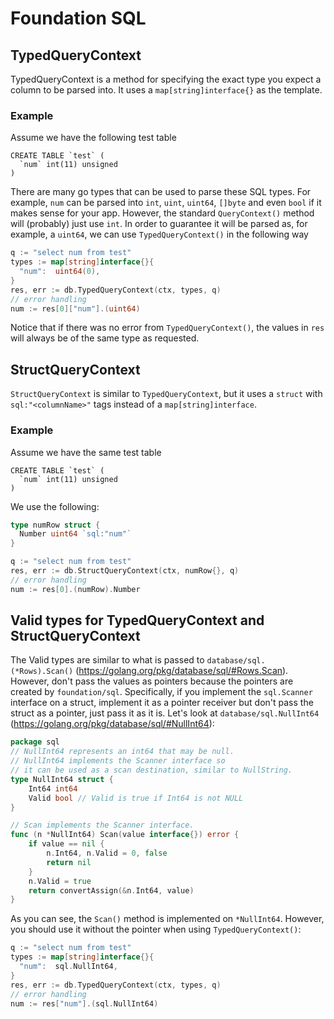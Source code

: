 # Foundation SQL

## TypedQueryContext 

TypedQueryContext is a method for specifying the exact type you expect a column to be parsed into. 
It uses a `map[string]interface{}` as the template.  

### Example

Assume we have the following test table

```mysql
CREATE TABLE `test` (
  `num` int(11) unsigned
)
```

There are many go types that can be used to parse these SQL types.
For example, `num` can be parsed into `int`, `uint`, `uint64`, `[]byte` and even `bool` if it makes sense for your app.
However, the standard `QueryContext()` method will (probably) just use `int`. In order to guarantee it will be parsed as,
for example, a `uint64`, we can use `TypedQueryContext()` in the following way   

```go
q := "select num from test"
types := map[string]interface{}{
  "num":  uint64(0),
}
res, err := db.TypedQueryContext(ctx, types, q)
// error handling
num := res[0]["num"].(uint64)
```

Notice that if there was no error from `TypedQueryContext()`, 
the values in `res` will always be of the same type as requested.

## StructQueryContext

`StructQueryContext` is similar to `TypedQueryContext`, but it uses a `struct` with `sql:"<columnName>"` tags instead of a `map[string]interface`.

### Example 

Assume we have the same test table

```mysql
CREATE TABLE `test` (
  `num` int(11) unsigned
)
```

We use the following:

```go
type numRow struct {
  Number uint64 `sql:"num"`
}

q := "select num from test"
res, err := db.StructQueryContext(ctx, numRow{}, q)
// error handling
num := res[0].(numRow).Number
```

## Valid types for TypedQueryContext and StructQueryContext

The Valid types are similar to what is passed to `database/sql.(*Rows).Scan()` (https://golang.org/pkg/database/sql/#Rows.Scan).
However, don't pass the values as pointers because the pointers are created by `foundation/sql`. Specifically, if you
implement the `sql.Scanner` interface on a struct, implement it as a pointer receiver but don't pass the struct as a
pointer, just pass it as it is. Let's look at `database/sql.NullInt64` (https://golang.org/pkg/database/sql/#NullInt64):

```go
package sql
// NullInt64 represents an int64 that may be null.
// NullInt64 implements the Scanner interface so
// it can be used as a scan destination, similar to NullString.
type NullInt64 struct {
	Int64 int64
	Valid bool // Valid is true if Int64 is not NULL
}

// Scan implements the Scanner interface.
func (n *NullInt64) Scan(value interface{}) error {
	if value == nil {
		n.Int64, n.Valid = 0, false
		return nil
	}
	n.Valid = true
	return convertAssign(&n.Int64, value)
}
``` 

As you can see, the `Scan()` method is implemented on `*NullInt64`.
However, you should use it without the pointer when using `TypedQueryContext()`:

```go
q := "select num from test"
types := map[string]interface{}{
  "num":  sql.NullInt64,
}
res, err := db.TypedQueryContext(ctx, types, q)
// error handling
num := res["num"].(sql.NullInt64)
```

